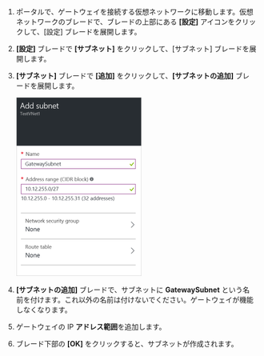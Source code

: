 1. ポータルで、ゲートウェイを接続する仮想ネットワークに移動します。仮想ネットワークのブレードで、ブレードの上部にある **[設定]** アイコンをクリックして、[設定] ブレードを展開します。 

2. **[設定]** ブレードで **[サブネット]** をクリックして、[サブネット] ブレードを展開します。

3. **[サブネット]** ブレードで **[追加]** をクリックして、**[サブネットの追加]** ブレードを展開します。

	![Add the gateway subnet](./media/vpn-gateway-add-gwsubnet-rm-portal-include/addgwsubnet250.png)

4. **[サブネットの追加]** ブレードで、サブネットに **GatewaySubnet** という名前を付けます。これ以外の名前は付けないでください。ゲートウェイが機能しなくなります。

5. ゲートウェイの IP **アドレス範囲**を追加します。

6. ブレード下部の **[OK]** をクリックすると、サブネットが作成されます。



